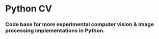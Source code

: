 # Python CV
### Code base for more experimental computer vision & image processing implementations in Python.